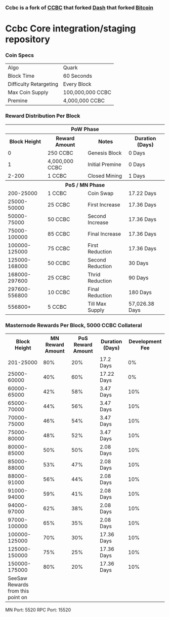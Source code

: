 ### Ccbc is a fork of [CCBC](https://github.com/CCBC-Project/CCBC) that forked [Dash](https://github.com/dashpay/dash) that forked [Bitcoin](https://github.com/bitcoin/bitcoinp)


# Ccbc Core integration/staging repository


### Coin Specs
<table>
<tr><td>Algo</td><td>Quark</td></tr>
<tr><td>Block Time</td><td>60 Seconds</td></tr>
<tr><td>Difficulty Retargeting</td><td>Every Block</td></tr>
<tr><td>Max Coin Supply </td><td>100,000,000 CCBC</td></tr>
<tr><td>Premine</td><td>4,000,000 CCBC</td></tr>
</table>


### Reward Distribution Per Block

<table>
<th colspan=4>PoW Phase</th>
<tr><th>Block Height</th><th>Reward Amount</th><th>Notes</th><th>Duration (Days)</th></tr>
<tr><td>0</td><td>250 CCBC</td><td>Genesis Block</td><td>0 Days</td></tr>
<tr><td>1</td><td>4,000,000 CCBC</td><td>Initial Premine</td><td>0 Days</td></tr>
<tr><td>2-200</td><td>1 CCBC</td><td rowspan=1>Closed Mining</td><td>1 Days</td></tr>
<tr><th colspan=4>PoS / MN Phase</th></tr>
<tr><td>200-25000</td><td>1 CCBC</td><td rowspan=1>Coin Swap</td><td>17.22 Days</td></tr>
<tr><td>25000-50000</td><td>25 CCBC</td><td rowspan=1>First Increase </td><td>17.36 Days</td></tr>
<tr><td>50000-75000</td><td>50 CCBC</td><td rowspan=1>Second Increase </td><td>17.36 Days</td></tr>
<tr><td>75000-100000</td><td>85 CCBC</td><td rowspan=1>Final Increase </td><td>17.36 Days</td></tr>
<tr><td>100000-125000</td><td>75 CCBC</td><td rowspan=1>First Reduction </td><td>17.36 Days</td></tr>
<tr><td>125000-168000</td><td>50 CCBC</td><td rowspan=1>Second Reduction </td><td>30 Days</td></tr>
<tr><td>168000-297600</td><td>25 CCBC</td><td rowspan=1>Thrid Reduction </td><td>90 Days</td></tr>
<tr><td>297600-556800</td><td>10 CCBC</td><td rowspan=1>Final Reduction </td><td>180 Days</td></tr>
<tr><td>556800+</td><td>5 CCBC</td><td rowspan=1>Till Max Supply </td><td>57,026.38 Days</td></tr>
</table>


### Masternode Rewards Per Block, 5000 CCBC Collateral

<table>
<tr><th>Block Height</th><th>MN Reward Amount</th><th>PoS Reward Amount</th><th>Duration (Days)</th><th>Development Fee</th></tr>
<tr><td>201-25000</td><td>80%</td><td>20%</td><td>17.2 Days</td><td>0%</td></tr>
<tr><td>25000-60000 </td><td>40%</td><td>60%</td><td>17.22 Days</td><td>0%</td></tr>
<tr><td>60000-65000 </td><td>42%</td><td>58%</td><td>3.47 Days</td><td>10%</td></tr>
<tr><td>65000-70000 </td><td>44%</td><td>56%</td><td>3.47 Days</td><td>10%</td></tr>
<tr><td>70000-75000 </td><td>46%</td><td>54%</td><td>3.47 Days</td><td>10%</td></tr>
<tr><td>75000-80000 </td><td>48%</td><td>52%</td><td>3.47 Days</td><td>10%</td></tr>
<tr><td>80000-85000 </td><td>50%</td><td>50%</td><td>2.08 Days</td><td>10%</td></tr>
<tr><td>85000-88000 </td><td>53%</td><td>47%</td><td>2.08 Days</td><td>10%</td></tr>
<tr><td>88000-91000 </td><td>56%</td><td>44%</td><td>2.08 Days</td><td>10%</td></tr>
<tr><td>91000-94000 </td><td>59%</td><td>41%</td><td>2.08 Days</td><td>10%</td></tr>
<tr><td>94000-97000 </td><td>62%</td><td>38%</td><td>2.08 Days</td><td>10%</td></tr>
<tr><td>97000-100000 </td><td>65%</td><td>35%</td><td>2.08 Days</td><td>10%</td></tr>
<tr><td>100000-125000 </td><td>70%</td><td>30%</td><td>17.36 Days</td><td>10%</td></tr>
<tr><td>125000-150000 </td><td>75%</td><td>25%</td><td>17.36 Days</td><td>10%</td></tr>
<tr><td>150000-175000 </td><td>80%</td><td>20%</td><td>17.36 Days</td><td>10%</td></tr>
<tr><td>SeeSaw Rewards from this point on</td></tr>
</table>

MN Port: 5520
RPC Port: 15520
